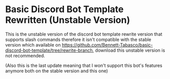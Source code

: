 # Basic Discord Bot Template Rewritten (Unstable Version)

This is the unstable version of the discord bot template rewrite version that supports slash commands therefore it isn't compatible with the stable version which available on https://github.com/Bennett-Tabasco/basic-discord-bot-template/tree/rewrite-branch, download this unstable version is not recommended.

(Also this is the last update meaning that I won't support this bot's features anymore both on the stable version and this one)
